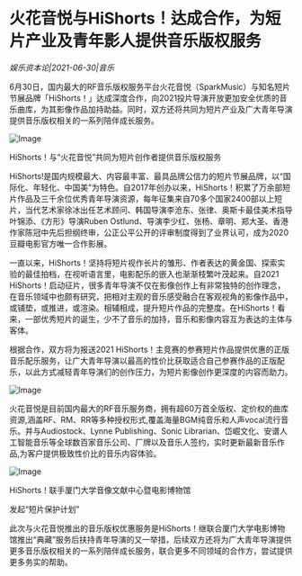 # 火花音悦与HiShorts！达成合作，为短片产业及青年影人提供音乐版权服务

*娱乐资本论|2021-06-30|音乐*

6月30日，国内最大的RF音乐版权服务平台火花音悦（SparkMusic）与知名短片节展品牌「HiShorts！」达成深度合作，向2021投片导演开放更加安全优质的音乐曲库，为其影像作品加持助益。同时，双方还将共同为短片产业及广大青年导演提供音乐版权相关的一系列陪伴成长服务。

![Image](http://static.ylzbl.com/uploads/ueditor/php/upload/image/20210630/1625047395333217.png)

HiShorts！与“火花音悦”共同为短片创作者提供音乐版权服务

HiShorts!是国内规模最大、内容最丰富、最具品牌公信力的短片节展品牌，以“国际化、年轻化、中国美”为特色。自2017年创办以来，HiShorts！积累了万余部短片作品及三千余位优秀青年导演资源，每年征集来自70多个国家2400部以上短片，当代艺术家徐冰出任艺术顾问、韩国导演李沧东、张律、奥斯卡最佳美术指导叶锦添、《方形》导演Ruben Ostlund、导演李少红、张杨、章明、郑大圣、香港作家陈冠中先后担纲终审，公正公平公开的评审制度得到了业界认可，成为2020豆瓣电影官方唯一合作影展。

一直以来，HiShorts！坚持将短片视作长片的雏形、作者表达的黄金国、探索实验的最佳拍档，在视听语言里，电影配乐的嵌入也渐渐枝繁叶茂起来。自2021 HiShorts！启动征片，很多青年导演不仅在影像创作上有非常独特的创作理念，在音乐领域中也颇有研究，把相对主观的音乐感受融合在客观视角的影像作品中，或铺垫，或推进，或渲染。相辅相成，提升短片作品的完整度。在HiShorts！看来，一部优秀短片的诞生，少不了音乐的加持，音乐和影像内容互为表达的主体与客体。

根据合作，双方将为报送2021 HiShorts！主竞赛的参赛短片作品提供优惠的正版音乐配乐服务，让广大青年导演以最高的性价比获取适合自己参赛作品的正版配乐，以此方式减轻青年导演们的创作压力，为短片影像创作更深度的内容而助力。

![Image](http://static.ylzbl.com/uploads/ueditor/php/upload/image/20210630/1625047403754618.png)

火花音悦是目前国内最大的RF音乐服务商，拥有超60万首全版权、定价权的曲库资源,涵盖RF、RM、RR等多种授权形式,覆盖海量BGM纯⾳乐和⼈声vocal流⾏⾳乐。并与Audiostock、Lynne Publishing、Sonic Librarian、岱崛文化、安谱人工智能音乐等全球数百家音乐公司、厂牌以及音乐人签约，实时更新最新音乐作品,为客户提供极致性价比的音乐内容体验。

![Image](http://static.ylzbl.com/uploads/ueditor/php/upload/image/20210630/1625047415280384.png)

HiShorts！联手厦门大学音像文献中心暨电影博物馆

发起“短片保护计划”

此次与火花音悦推出的音乐版权优惠服务是HiShorts！继联合厦门大学电影博物馆推出“典藏”服务后扶持青年导演的又一举措，后续双方还将为广大青年导演提供更多音乐版权相关的一系列陪伴成长服务，联合更多不同领域的合作方，尝试提供更多务实的帮助。

